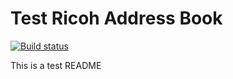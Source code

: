 # Test Ricoh Address Book
[![Build status](https://ci.appveyor.com/api/projects/status/3ycpxsbu143tc5et?svg=true)](https://ci.appveyor.com/project/desjardinsm/testricohaddressbook)

This is a test README
